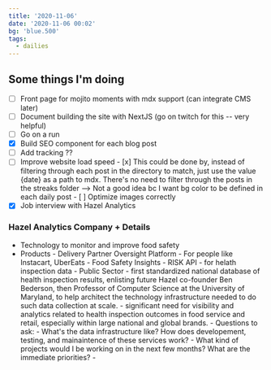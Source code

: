 ```yaml
---
title: '2020-11-06'
date: '2020-11-06 00:02'
bg: 'blue.500'
tags:
  - dailies
---
```


## Some things I'm doing

- [ ] Front page for mojito moments with mdx support (can integrate CMS later)
- [ ] Document building the site with NextJS (go on twitch for this -- very helpful)
- [ ] Go on a run
- [x] Build SEO component for each blog post
- [ ] Add tracking ??
- [ ] Improve website load speed - [x] This could be done by, instead of filtering through each post in the directory to match, just use the value {date} as a path to mdx. There's no need to filter through the posts in the streaks folder --> Not a good idea bc I want bg color to be defined in each daily post - [ ] Optimize images correctly
- [x] Job interview with Hazel Analytics

### Hazel Analytics Company + Details

- Technology to monitor and improve food safety
- Products - Delivery Partner Oversight Platform - For people like Instacart, UberEats - Food Safety Insights - RISK API - for helath inspection data - Public Sector - first standardized national database of health inspection results, enlisting future Hazel co-founder Ben Bederson, then Professor of Computer Science at the University of Maryland, to help architect the technology infrastructure needed to do such data collection at scale. - significant need for visibility and analytics related to health inspection outcomes in food service and retail, especially within large national and global brands. - Questions to ask: - What's the data infrastructure like? How does developement, testing, and mainaintence of these services work? - What kind of projects would I be working on in the next few months? What are the immediate priorities? -
